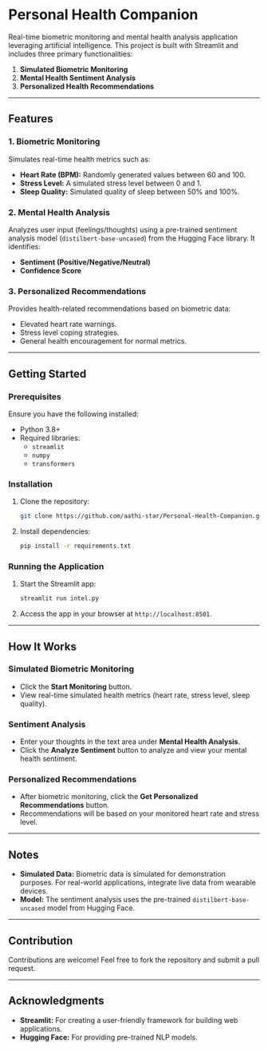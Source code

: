 # Personal Health Companion

Real-time biometric monitoring and mental health analysis application leveraging artificial intelligence. This project is built with Streamlit and includes three primary functionalities:

1. **Simulated Biometric Monitoring**
2. **Mental Health Sentiment Analysis**
3. **Personalized Health Recommendations**

---

## Features

### 1. Biometric Monitoring
Simulates real-time health metrics such as:
- **Heart Rate (BPM):** Randomly generated values between 60 and 100.
- **Stress Level:** A simulated stress level between 0 and 1.
- **Sleep Quality:** Simulated quality of sleep between 50% and 100%.

### 2. Mental Health Analysis
Analyzes user input (feelings/thoughts) using a pre-trained sentiment analysis model (`distilbert-base-uncased`) from the Hugging Face library. It identifies:
- **Sentiment (Positive/Negative/Neutral)**
- **Confidence Score**

### 3. Personalized Recommendations
Provides health-related recommendations based on biometric data:
- Elevated heart rate warnings.
- Stress level coping strategies.
- General health encouragement for normal metrics.

---

## Getting Started

### Prerequisites
Ensure you have the following installed:
- Python 3.8+
- Required libraries:
  - `streamlit`
  - `numpy`
  - `transformers`

### Installation
1. Clone the repository:
   ```bash
   git clone https://github.com/aathi-star/Personal-Health-Companion.git
   ```
2. Install dependencies:
   ```bash
   pip install -r requirements.txt
   ```

### Running the Application
1. Start the Streamlit app:
   ```bash
   streamlit run intel.py
   ```
2. Access the app in your browser at `http://localhost:8501`.

---

## How It Works

### Simulated Biometric Monitoring
- Click the **Start Monitoring** button.
- View real-time simulated health metrics (heart rate, stress level, sleep quality).

### Sentiment Analysis
- Enter your thoughts in the text area under **Mental Health Analysis**.
- Click the **Analyze Sentiment** button to analyze and view your mental health sentiment.

### Personalized Recommendations
- After biometric monitoring, click the **Get Personalized Recommendations** button.
- Recommendations will be based on your monitored heart rate and stress level.

---

## Notes
- **Simulated Data:** Biometric data is simulated for demonstration purposes. For real-world applications, integrate live data from wearable devices.
- **Model:** The sentiment analysis uses the pre-trained `distilbert-base-uncased` model from Hugging Face.

---

## Contribution
Contributions are welcome! Feel free to fork the repository and submit a pull request.

---

## Acknowledgments
- **Streamlit:** For creating a user-friendly framework for building web applications.
- **Hugging Face:** For providing pre-trained NLP models.
